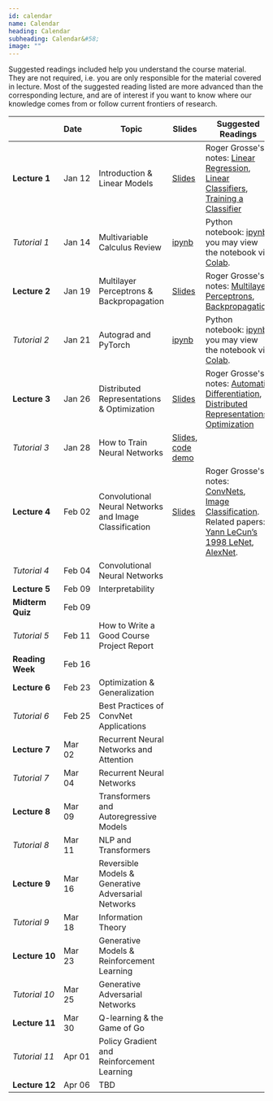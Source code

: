 ```yaml
---
id: calendar
name: Calendar
heading: Calendar
subheading: Calendar&#58;
image: ""
---
```


Suggested readings included help you understand the course material. They are not required, i.e. you are only responsible for the material covered in lecture. Most of the suggested reading listed are more advanced than the corresponding lecture, and are of interest if you want to know where our knowledge comes from or follow current frontiers of research.

|       | Date&nbsp;&nbsp;&nbsp;&nbsp;    | Topic                  | Slides  | Suggested Readings 
|-------|----|------------------------|---------|------------------------------------------
| **Lecture&nbsp;1**| Jan 12 | Introduction & Linear Models | [Slides](assets/slides/lec01.pdf)  | Roger Grosse's notes: [Linear Regression](assets/readings/L01a.pdf), [Linear Classifiers](assets/readings/L01b.pdf), [Training a Classifier](assets/readings/L01c.pdf)
| *Tutorial&nbsp;1* | Jan 14  | Multivariable Calculus Review  | [ipynb](assets/tutorials/tut01_calc_intro.ipynb)  | Python notebook: [ipynb](assets/tutorials/tut01_calc_intro.ipynb), you may view the notebook via [Colab](https://colab.research.google.com/github/csc413-uoft/2021/blob/master/assets/tutorials/tut01_calc_intro.ipynb).
| **Lecture&nbsp;2**| Jan 19  | Multilayer Perceptrons & Backpropagation |  [Slides](assets/slides/lec02.pdf)  | Roger Grosse's notes: [Multilayer Perceptrons](assets/readings/L02a.pdf), [Backpropagation](assets/readings/L02b.pdf)
| *Tutorial&nbsp;2* | Jan 21  | Autograd and PyTorch | [ipynb](assets/tutorials/tut02_pytorch.ipynb)  | Python notebook: [ipynb](assets/tutorials/tut02_pytorch.ipynb), you may view the notebook via [Colab](https://colab.research.google.com/github/csc413-uoft/2021/blob/master/assets/tutorials/tut02_pytorch.ipynb).
| **Lecture&nbsp;3**| Jan 26  | Distributed Representations & Optimization | [Slides](assets/slides/lec03.pdf)  | Roger Grosse's notes: [Automatic Differentiation](assets/readings/L03a.pdf), [Distributed Representations](assets/readings/L03b.pdf), [Optimization](assets/readings/L03c.pdf)
| *Tutorial&nbsp;3* | Jan 28  | How to Train Neural Networks  | [Slides](assets/tutorials/tut03_train.pdf), [code demo](https://colab.research.google.com/github/csc413-uoft/2021/blob/master/assets/tutorials/tut03_train.ipynb)  |
| **Lecture&nbsp;4** | Feb 02  | Convolutional Neural Networks and Image Classification  | [Slides](assets/slides/lec04.pdf)  |  Roger Grosse's notes: [ConvNets](assets/readings/L04a.pdf), [Image Classification](assets/readings/L04b.pdf). Related papers: [Yann LeCun’s 1998 LeNet](assets/readings/lecun-98.pdf), [AlexNet](assets/readings/AlexNet.pdf).
| *Tutorial&nbsp;4* | Feb 04  | Convolutional Neural Networks  |   | 
| **Lecture&nbsp;5** | Feb 09  | Interpretability  |  |  
| **Midterm Quiz** | Feb 09  |   |  | 
| *Tutorial&nbsp;5* | Feb 11  | How to Write a Good Course Project Report  |  | 
| **Reading Week** | Feb 16  |   |  | 
| **Lecture&nbsp;6** | Feb 23  | Optimization & Generalization  |  |  
| *Tutorial&nbsp;6* | Feb 25  | Best Practices of ConvNet Applications  |  | 
| **Lecture&nbsp;7** | Mar 02  | Recurrent Neural Networks and Attention |   |  
| *Tutorial&nbsp;7* | Mar 04  | Recurrent Neural Networks  |  | 
| **Lecture&nbsp;8** | Mar 09  | Transformers and Autoregressive Models|   |  
| *Tutorial&nbsp;8* | Mar 11  | NLP and Transformers  |  | 
| **Lecture&nbsp;9** | Mar 16  | Reversible Models & Generative Adversarial Networks  |  |  
| *Tutorial&nbsp;9* | Mar 18  | Information Theory  |   | 
| **Lecture&nbsp;10** | Mar 23  | Generative Models & Reinforcement Learning |  |  
| *Tutorial&nbsp;10* | Mar 25  | Generative Adversarial Networks  |  | 
| **Lecture&nbsp;11** | Mar 30  | Q-learning & the Game of Go | |  
| *Tutorial&nbsp;11* | Apr 01  | Policy Gradient and Reinforcement Learning  |  | 
| **Lecture&nbsp;12** | Apr 06  | TBD | |  
